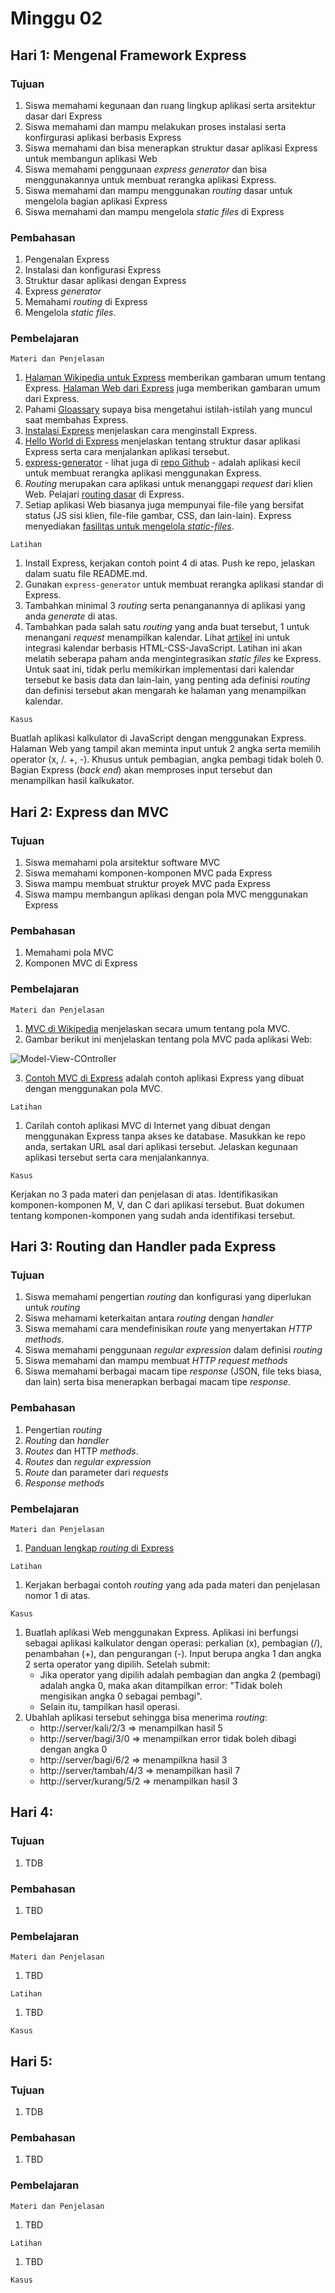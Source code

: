 # Minggu 02

## Hari 1: Mengenal Framework Express

### Tujuan

1. Siswa memahami kegunaan dan ruang lingkup aplikasi serta arsitektur dasar dari Express
2. Siswa memahami dan mampu melakukan proses instalasi serta konfirgurasi aplikasi berbasis Express
3. Siswa memahami dan bisa menerapkan struktur dasar aplikasi Express untuk membangun aplikasi Web
4. Siswa memahami penggunaan *express generator* dan bisa menggunakannya untuk membuat rerangka
   aplikasi Express.
5. Siswa memahami dan mampu menggunakan *routing* dasar untuk mengelola bagian aplikasi Express
6. Siswa memahami dan mampu mengelola *static files* di Express

### Pembahasan

1. Pengenalan Express
2. Instalasi dan konfigurasi Express
3. Struktur dasar aplikasi dengan Express
4. Express *generator*
5. Memahami *routing* di Express
6. Mengelola *static files*.

### Pembelajaran

```
Materi dan Penjelasan
```

1. [Halaman Wikipedia untuk Express](https://en.wikipedia.org/wiki/Express.js) memberikan gambaran umum tentang Express. [Halaman Web dari Express](http://expressjs.com/) juga memberikan gambaran umum dari Express.
2. Pahami [Gloassary](http://expressjs.com/en/resources/glossary.html) supaya bisa mengetahui
   istilah-istilah yang muncul saat membahas Express.
3. [Instalasi Express](http://expressjs.com/en/starter/installing.html) menjelaskan cara menginstall
   Express.
4. [Hello World di Express](http://expressjs.com/en/starter/hello-world.html) menjelaskan tentang
   struktur dasar aplikasi Express serta cara menjalankan aplikasi tersebut.
5. [express-generator](http://expressjs.com/en/starter/generator.html) - lihat juga di [repo
   Github](https://github.com/expressjs/generator) - adalah aplikasi kecil untuk membuat rerangka
   aplikasi menggunakan Express.
6. *Routing* merupakan cara aplikasi untuk menanggapi *request* dari klien Web. Pelajari [routing
   dasar](http://expressjs.com/en/starter/basic-routing.html) di Express.
7. Setiap aplikasi Web biasanya juga mempunyai file-file yang bersifat status (JS sisi klien,
   file-file gambar, CSS, dan lain-lain). Express menyediakan [fasilitas untuk mengelola
   *static-files*](http://expressjs.com/en/starter/static-files.html).

```
Latihan
```

1. Install Express, kerjakan contoh point 4 di atas. Push ke repo, jelaskan dalam suatu file
   README.md.
2. Gunakan `express-generator` untuk membuat rerangka aplikasi standar di Express. 
3. Tambahkan minimal 3 *routing* serta penanganannya di aplikasi yang anda *generate* di atas.
4. Tambahkan pada salah satu *routing* yang anda buat tersebut, 1 untuk menangani *request*
   menampilkan kalendar. Lihat
   [artikel](https://code-boxx.com/simple-pure-javascript-calendar-events/) ini untuk integrasi
   kalendar berbasis HTML-CSS-JavaScript. Latihan ini akan melatih seberapa paham anda
   mengintegrasikan *static files* ke Express. Untuk saat ini, tidak perlu memikirkan implementasi
   dari kalendar tersebut ke basis data dan lain-lain, yang penting ada definisi *routing* dan
   definisi tersebut akan mengarah ke halaman yang menampilkan kalendar.

```
Kasus
```

Buatlah aplikasi kalkulator di JavaScript dengan menggunakan Express. Halaman Web yang tampil akan
meminta input untuk 2 angka serta memilih operator (x, /. +, -). Khusus untuk pembagian, angka
pembagi tidak boleh 0. Bagian Express (*back end*) akan memproses input tersebut dan menampilkan
hasil kalkukator.

## Hari 2: Express dan MVC

### Tujuan

1. Siswa memahami pola arsitektur software MVC
2. Siswa memahami komponen-komponen MVC pada Express
3. Siswa mampu membuat struktur proyek MVC pada Express
4. Siswa mampu membangun aplikasi dengan pola MVC menggunakan Express

### Pembahasan

1. Memahami pola MVC
2. Komponen MVC di Express

### Pembelajaran

```
Materi dan Penjelasan
```

1. [MVC di Wikipedia](https://en.wikipedia.org/wiki/Model%E2%80%93view%E2%80%93controller)
   menjelaskan secara umum tentang pola MVC.
2. Gambar berikut ini menjelaskan tentang pola MVC pada aplikasi Web:

![Model-View-COntroller](../img/mvc.png)

3. [Contoh MVC di Express](https://github.com/expressjs/express/tree/master/examples/mvc) adalah
   contoh aplikasi Express yang dibuat dengan menggunakan pola MVC.

```
Latihan
```

1. Carilah contoh aplikasi MVC di Internet yang dibuat dengan menggunakan Express tanpa akses ke
   database. Masukkan ke repo anda, sertakan URL asal dari aplikasi tersebut. Jelaskan kegunaan
   aplikasi tersebut serta cara menjalankannya.

```
Kasus
```

Kerjakan no 3 pada materi dan penjelasan di atas. Identifikasikan komponen-komponen M, V, dan C dari
aplikasi tersebut. Buat dokumen tentang komponen-komponen yang sudah anda identifikasi tersebut.

## Hari 3: Routing dan Handler pada Express

### Tujuan

1. Siswa memahami pengertian *routing* dan konfigurasi yang diperlukan untuk *routing*
2. Siswa mehamami keterkaitan antara *routing* dengan *handler*
3. Siswa memahami cara mendefinisikan *route* yang menyertakan *HTTP methods*.
4. Siswa memahami penggunaan *regular expression* dalam definisi *routing*
5. Siswa memahami dan mampu membuat *HTTP request methods* 
6. Siswa memahami berbagai macam tipe *response* (JSON, file teks biasa, dan lain) serta bisa
   menerapkan berbagai macam tipe *response*.

### Pembahasan

1. Pengertian *routing*
2. *Routing* dan *handler*
3. *Routes* dan HTTP *methods*.
4. *Routes* dan *regular expression*
5. *Route* dan parameter dari *requests*
6. *Response methods*

### Pembelajaran

```
Materi dan Penjelasan
```

1. [Panduan lengkap *routing* di Express](http://expressjs.com/en/guide/routing.html)

```
Latihan
```

1. Kerjakan berbagai contoh *routing* yang ada pada materi dan penjelasan nomor 1 di atas.


```
Kasus
```

1. Buatlah aplikasi Web menggunakan Express. Aplikasi ini berfungsi sebagai aplikasi kalkulator dengan operasi: perkalian (x), pembagian (/), penambahan (+), dan pengurangan (-). Input berupa angka 1 dan angka 2 serta operator yang dipilih. Setelah submit:
    * Jika operator yang dipilih adalah pembagian dan angka 2 (pembagi) adalah angka 0, maka akan  ditampilkan error: "Tidak boleh mengisikan angka 0 sebagai pembagi".
    * Selain itu, tampilkan hasil operasi.
2. Ubahlah aplikasi tersebut sehingga bisa menerima *routing*:
    * http://server/kali/2/3 => menampilkan hasil 5
    * http://server/bagi/3/0 => menampilkan error tidak boleh dibagi dengan angka 0
    * http://server/bagi/6/2 => menampilkna hasil 3
    * http://server/tambah/4/3 => menampilkan hasil 7
    * http://server/kurang/5/2 => menampilkan hasil 3

## Hari 4:

### Tujuan

1. TDB

### Pembahasan

1. TBD

### Pembelajaran

```
Materi dan Penjelasan
```

1. TBD

```
Latihan
```

1. TBD


```
Kasus
```


## Hari 5:

### Tujuan

1. TDB

### Pembahasan

1. TBD

### Pembelajaran

```
Materi dan Penjelasan
```

1. TBD

```
Latihan
```

1. TBD


```
Kasus
```



